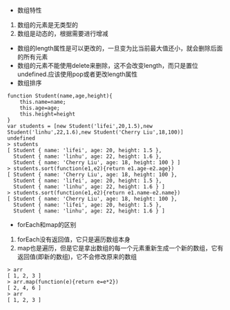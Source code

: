 - 数组特性
1. 数组的元素是无类型的
1. 数组是动态的，根据需要进行增减
- 数组的length属性是可以更改的，一旦变为比当前最大值还小，就会删除后面的所有元素
- 数组的元素不能使用delete来删除，这不会改变length，而只是置位undefined.应该使用pop或者更改length属性
- 数组排序
```
function Student(name,age,height){
    this.name=name;
    this.age=age;
    this.height=height
}
var students = [new Student('lifei',20,1.5),new Student('linhu',22,1.6),new Student('Cherry Liu',18,100)]
undefined
> students
[ Student { name: 'lifei', age: 20, height: 1.5 },
  Student { name: 'linhu', age: 22, height: 1.6 },
  Student { name: 'Cherry Liu', age: 18, height: 100 } ]
> students.sort(function(e1,e2){return e1.age-e2.age})
[ Student { name: 'Cherry Liu', age: 18, height: 100 },
  Student { name: 'lifei', age: 20, height: 1.5 },
  Student { name: 'linhu', age: 22, height: 1.6 } ]
> students.sort(function(e1,e2){return e1.name-e2.name})
[ Student { name: 'Cherry Liu', age: 18, height: 100 },
  Student { name: 'lifei', age: 20, height: 1.5 },
  Student { name: 'linhu', age: 22, height: 1.6 } ]
```
- forEach和map的区别
1. forEach没有返回值，它只是遍历数组本身
1. map也是遍历，但是它是拿出数组的每一个元素重新生成一个新的数组，它有返回值(即新的数组)，它不会修改原来的数组
```
> arr
[ 1, 2, 3 ]
> arr.map(function(e){return e=e*2})
[ 2, 4, 6 ]
> arr
[ 1, 2, 3 ]
```
